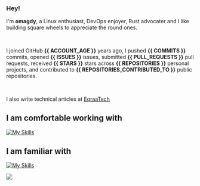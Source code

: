 ### Hey!


I'm **omagdy**, a Linux enthusiast, DevOps enjoyer, Rust advocater and I like building square wheels to appreciate the round ones.

<br>

I joined GitHub **{{ ACCOUNT_AGE }}** years ago, I pushed **{{ COMMITS }}** commits, opened **{{ ISSUES }}** issues, submitted **{{ PULL_REQUESTS }}** pull requests, received **{{ STARS }}** stars across **{{ REPOSITORIES }}** personal projects, and contributed to **{{ REPOSITORIES_CONTRIBUTED_TO }}** public repositories.


<br>

I also write technical articles at [EqraaTech](https://eqraatech.com/author/omagdy/)

## I am comfortable working with

[![My Skills](https://skillicons.dev/icons?i=rust,cpp,c,python,js,bash,nodejs,react,ansible,jenkins,githubactions,docker,git,aws)](https://skillicons.dev)

## I am familiar with
[![My Skills](https://skillicons.dev/icons?i=k8s,terraform,gcp)](https://skillicons.dev)




<img align="center" src="https://github-readme-stats.vercel.app/api?username=omagdy7&show_icons=true&theme=tokyonight" />
